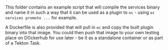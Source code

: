 This folder contains an example script that will compile the services binary and name it in such a way that it can be used as a plugin to `oc` - using `oc services promote ...` for example.

A Dockerfile is also provided that will pull in `oc` and copy the built plugin binary into that image. You could then push that image to your own testing place on DOckerhub for use later - be it as a standalone container or as part of a Tekton Task.